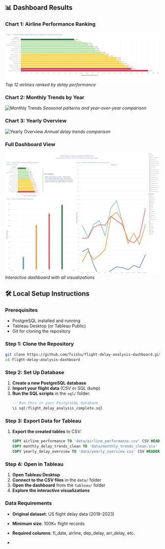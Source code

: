 ## 📊 Dashboard Results

### Chart 1: Airline Performance Ranking
![Airline Performance](images/airline_performance.png)
*Top 12 airlines ranked by delay performance*

### Chart 2: Monthly Trends by Year
![Monthly Trends](images/monthly_trends.png)
*Seasonal patterns and year-over-year comparison*

### Chart 3: Yearly Overview
![Yearly Overview](images/yearly_overview.png)
*Annual delay trends comparison*

### Full Dashboard View
![Complete Dashboard](images/full_dashboard.png)
*Interactive dashboard with all visualizations*

## 🛠️ Local Setup Instructions

### Prerequisites
- PostgreSQL installed and running
- Tableau Desktop (or Tableau Public)
- Git for cloning the repository

### Step 1: Clone the Repository
```bash
git clone https://github.com/Tsishu/flight-delay-analysis-dashboard.git
cd flight-delay-analysis-dashboard
```

### Step 2: Set Up Database
1. **Create a new PostgreSQL database**
2. **Import your flight data** (CSV or SQL dump)
3. **Run the SQL scripts** in the `sql/` folder:
   ```sql
   -- Run this in your PostgreSQL database
   \i sql/flight_delay_analysis_complete.sql
   ```

### Step 3: Export Data for Tableau
1. **Export the created tables** to CSV:
   ```sql
   COPY airline_performance TO 'data/airline_performance.csv' CSV HEADER;
   COPY monthly_delay_trends_clean TO 'data/monthly_trends_clean.csv' CSV HEADER;
   COPY yearly_delay_overview TO 'data/yearly_overview.csv' CSV HEADER;
   ```

### Step 4: Open in Tableau
1. **Open Tableau Desktop**
2. **Connect to the CSV files** in the `data/` folder
3. **Open the dashboard** from the `tableau/` folder
4. **Explore the interactive visualizations**

### Data Requirements
- **Original dataset**: US flight delay data (2019-2023)
- **Minimum size**: 100K+ flight records
- **Required columns**: fl_date, airline, dep_delay, arr_delay, etc.

- 
